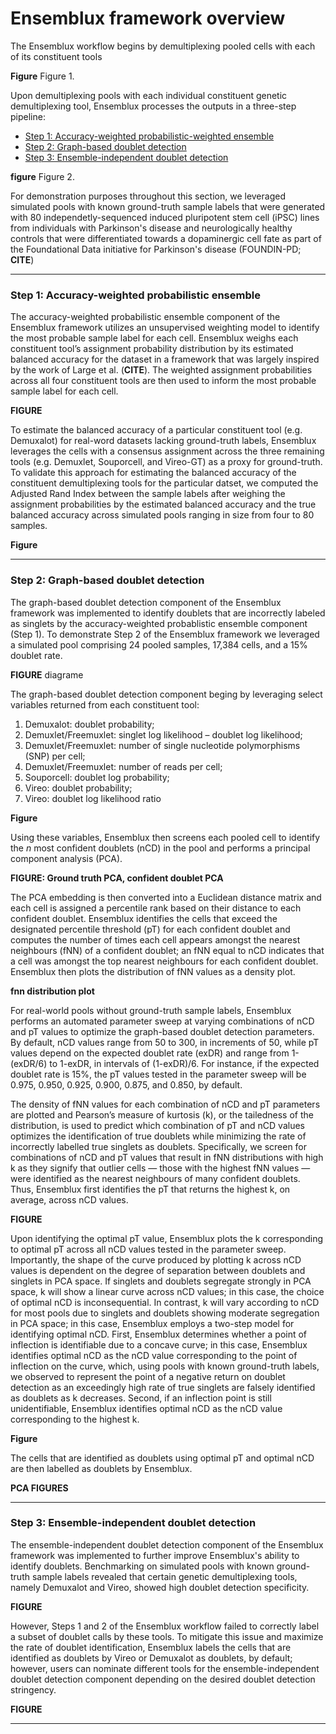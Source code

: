 # Ensemblux framework overview
The Ensemblux workflow begins by demultiplexing pooled cells with each of its constituent tools

**Figure**
Figure 1. 

Upon demultiplexing pools with each individual constituent genetic demultiplexing tool, Ensemblux processes the outputs in a three-step pipeline:

- [Step 1: Accuracy-weighted probabilistic-weighted ensemble](#step-1-accuracy-weighted-probabilistic-ensemble)
- [Step 2: Graph-based doublet detection](#step-2-graph-based-doublet-detection)
- [Step 3: Ensemble-independent doublet detection](#step-3-ensemble-independent-doublet-detection)

**figure**
Figure 2. 

For demonstration purposes throughout this section, we leveraged simulated pools with known ground-truth sample labels that were generated with 80 independetly-sequenced induced pluripotent stem cell (iPSC) lines from individuals with Parkinson's disease and neurologically healthy controls that were differentiated towards a dopaminergic cell fate as part of the Foundational Data initiative for Parkinson's disease (FOUNDIN-PD; **CITE**)

 - - - -

### Step 1: Accuracy-weighted probabilistic ensemble
The accuracy-weighted probabilistic ensemble component of the Ensemblux framework utilizes an unsupervised weighting model to identify the most probable sample label for each cell. Ensemblux weighs each constituent tool’s assignment probability distribution by its estimated balanced accuracy for the dataset in a framework that was largely inspired by the work of Large et al. (**CITE**). The weighted assignment probabilities across all four constituent tools are then used to inform the most probable sample label for each cell.

**FIGURE**

To estimate the balanced accuracy of a particular constituent tool (e.g. Demuxalot) for real-word datasets lacking ground-truth labels, Ensemblux leverages the cells with a consensus assignment across the three remaining tools (e.g. Demuxlet, Souporcell, and Vireo-GT) as a proxy for ground-truth. To validate this approach for estimating the balanced accuracy of the constituent demultiplexing tools for the particular datset, we computed the Adjusted Rand Index between the sample labels after weighing the assignment probabilities by the estimated balanced accuracy and the true balanced accuracy across simulated pools ranging in size from four to 80 samples. 

**Figure**
 
 - - - -

### Step 2: Graph-based doublet detection
The graph-based doublet detection component of the Ensemblux framework was implemented to identify doublets that are incorrectly labeled as singlets by the accuracy-weighted probablistic ensemble component (Step 1). To demonstrate Step 2 of the Ensemblux framework we leveraged a simulated pool comprising 24 pooled samples, 17,384 cells, and a 15% doublet rate.

**FIGURE** diagrame

The graph-based doublet detection component beging by leveraging select variables returned from each constituent tool:

1. Demuxalot: doublet probability;
2. Demuxlet/Freemuxlet: singlet log likelihood – doublet log likelihood;
3. Demuxlet/Freemuxlet: number of single nucleotide polymorphisms (SNP) per cell;
4. Demuxlet/Freemuxlet: number of reads per cell;
5. Souporcell: doublet log probability;
6. Vireo: doublet probability;
7. Vireo: doublet log likelihood ratio 

**Figure**

Using these variables, Ensemblux then screens each pooled cell to identify the *n* most confident doublets (nCD) in the pool and performs a principal component analysis (PCA).

**FIGURE: Ground truth PCA, confident doublet PCA**

The PCA embedding is then converted into a Euclidean distance matrix and each cell is assigned a percentile rank based on their distance to each confident doublet. Ensemblux identifies the cells that exceed the designated percentile threshold (pT) for each confident doublet and computes the number of times each cell appears amongst the nearest neighbours (fNN) of a confident doublet; an fNN equal to nCD indicates that a cell was amongst the top nearest neighbours for each confident doublet. Ensemblux then plots the distribution of fNN values as a density plot. 

**fnn distribution plot**

 For real-world pools without ground-truth sample labels, Ensemblux performs an automated parameter sweep at varying combinations of nCD and pT values to optimize the graph-based doublet detection parameters. By default, nCD values range from 50 to 300, in increments of 50, while pT values depend on the expected doublet rate (exDR) and range from 1-  (exDR/6) to 1-exDR, in intervals of  (1-exDR)/6. For instance, if the expected doublet rate is 15%, the pT values tested in the parameter sweep will be 0.975, 0.950, 0.925, 0.900, 0.875, and 0.850, by default. 

 The density of fNN values for each combination of nCD and pT parameters are plotted and Pearson’s measure of kurtosis (k), or the tailedness of the distribution, is used to predict which combination of pT and nCD values optimizes the identification of true doublets while minimizing the rate of incorrectly labelled true singlets as doublets. Specifically, we screen for combinations of nCD and pT values that result in fNN distributions with high k as they signify that outlier cells — those with the highest fNN values — were identified as the nearest neighbours of many confident doublets. Thus, Ensemblux first identifies the pT that returns the highest k, on average, across nCD values.

 **FIGURE**

 Upon identifying the optimal pT value, Ensemblux plots the k corresponding to optimal pT across all nCD values tested in the parameter sweep. Importantly, the shape of the curve produced by plotting k across nCD values is dependent on the degree of separation between doublets and singlets in PCA space.  If singlets and doublets segregate strongly in PCA space, k will show a linear curve across nCD values; in this case, the choice of optimal nCD is inconsequential. In contrast, k will vary according to nCD for most pools due to singlets and doublets showing moderate segregation in PCA space; in this case, Ensemblux employs a two-step model for identifying optimal nCD. First, Ensemblux determines whether a point of inflection is identifiable due to a concave curve; in this case, Ensemblux identifies optimal nCD as the nCD value corresponding to the point of inflection on the curve, which, using pools with known ground-truth labels, we observed to represent the point of a negative return on doublet detection as an exceedingly high rate of true singlets are falsely identified as doublets as k decreases. Second, if an inflection point is still unidentifiable, Ensemblux identifies optimal nCD as the nCD value corresponding to the highest k. 

 **Figure**

 The cells that are identified as doublets using optimal pT and optimal nCD are then labelled as doublets by Ensemblux.

 **PCA FIGURES**

 - - - -

### Step 3: Ensemble-independent doublet detection
The ensemble-independent doublet detection component of the Ensemblux framework was implemented to further improve Ensemblux's ability to identify doublets. Benchmarking on simulated pools with known ground-truth sample labels revealed that certain genetic demultiplexing tools, namely Demuxalot and Vireo, showed high doublet detection specificity.

 **FIGURE**

 However, Steps 1 and 2 of the Ensemblux workflow failed to correctly label a subset of doublet calls by these tools. To mitigate this issue and maximize the rate of doublet identification, Ensemblux labels the cells that are identified as doublets by Vireo or Demuxalot as doublets, by default; however, users can nominate different tools for the ensemble-independent doublet detection component depending on the desired doublet detection stringency. 

 **FIGURE**
 - - - -




